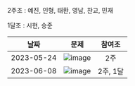 2주조 : 예진, 인형, 태환, 영남, 찬교, 민재<br/>

1달조 : 시현, 승준

| 날짜 | 문제 | 참여조 |
| :---: | :---: | :---: |
| 2023-05-24 | ![image](https://github.com/alswo1212/CNF_codingTest_sturdy/assets/92290312/ae20eb60-1a5f-4c92-8958-6033ad601889) | 2주 |
| 2023-06-08 | ![image](https://github.com/alswo1212/CNF_codingTest_sturdy/assets/92290312/9ea2417e-3753-4080-bfa7-6210f86e2241) | 2주, 1달 |
